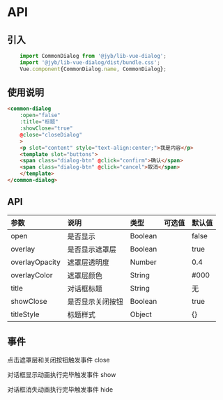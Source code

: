 # API

## 引入

```javascript
    import CommonDialog from '@jyb/lib-vue-dialog';
    import '@jyb/lib-vue-dialog/dist/bundle.css';
    Vue.component{CommonDialog.name, CommonDialog};
```

## 使用说明

``` html
<common-dialog 
    :open="false"
    :title="标题"
    :showClose="true"
    @close="closeDialog"
    >
    <p slot="content" style="text-align:center;">我是内容</p>
    <template slot="buttons">
    <span class="dialog-btn" @click="confirm">确认</span>
    <span class="dialog-btn" @click="cancel">取消</span>
    </template>
</common-dialog>
```

## API

| 参数 | 说明 | 类型 | 可选值 | 默认值 |
| :----| :---| :----| :-----| :------|
| open| 是否显示| Boolean | | false |
| overlay| 是否显示遮罩层 | Boolean | | true |
| overlayOpacity| 遮罩层透明度 | Number | | 0.4 | 
| overlayColor | 遮罩层颜色 | String | | #000 |
| title| 对话框标题 | String | | 无 |
| showClose| 是否显示关闭按钮 | Boolean | | true |
| titleStyle| 标题样式 | Object | | {} |


## 事件

点击遮罩层和关闭按钮触发事件 close

对话框显示动画执行完毕触发事件 show

对话框消失动画执行完毕触发事件 hide
